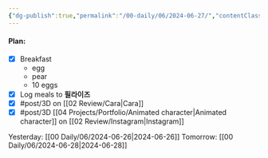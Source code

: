 ```yaml
---
{"dg-publish":true,"permalink":"/00-daily/06/2024-06-27/","contentClasses":"daily Thursday page-white","noteIcon":"","created":"2025-01-21T01:20:16.100+10:00","updated":"2025-01-21T15:25:25.796+10:00"}
---
```


#### Plan:
- [x] Breakfast
	- egg
	- pear
	- 10 eggs
- [x] Log meals to **필라이즈**
- [x] #post/3D on [[02 Review/Cara\|Cara]]
- [x] #post/3D [[04 Projects/Portfolio/Animated character\|Animated character]] on [[02 Review/Instagram\|Instagram]]

Yesterday: [[00 Daily/06/2024-06-26\|2024-06-26]]
Tomorrow: [[00 Daily/06/2024-06-28\|2024-06-28]]